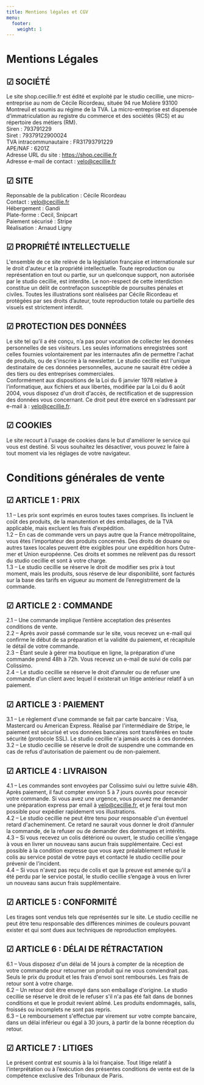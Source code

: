 ```yaml
---
title: Mentions légales et CGV
menu:
  footer:
    weight: 1
---
```

# Mentions Légales

## ☑ SOCIÉTÉ

Le site shop.cecillie.fr est édité et exploité par le studio cecillie, une micro-entreprise au nom de Cécile Ricordeau, située 94 rue Molière 93100 Montreuil et soumis au régime de la TVA. La micro-entreprise est dispensée d’immatriculation au registre du commerce et des sociétés (RCS) et au répertoire des métiers (RM).  
Siren : 793791229  
Siret : 79379122900024  
TVA intracommunautaire : FR31793791229  
APE/NAF : 6201Z  
Adresse URL du site : https://shop.cecillie.fr  
Adresse e-mail de contact : [velo@cecillie.fr](mailto:velo@cecillie.fr)

## ☑ SITE

Reponsable de la publication : Cécile Ricordeau  
Contact : velo@cecillie.fr  
Hébergement : Gandi  
Plate-forme : Cecil, Snipcart  
Paiement sécurisé : Stripe  
Réalisation : Arnaud Ligny

## ☑ PROPRIÉTÉ INTELLECTUELLE

L'ensemble de ce site relève de la législation française et internationale sur le droit d'auteur et la propriété intellectuelle. Toute reproduction ou représentation en tout ou partie, sur un quelconque support, non autorisée par le studio cecillie, est interdite. Le non-respect de cette interdiction constitue un délit de contrefaçon susceptible de poursuites pénales et civiles. Toutes les illustrations sont réalisées par Cécile Ricordeau et protégées par ses droits d’auteur, toute reproduction totale ou partielle des visuels est strictement interdit.

## ☑ PROTECTION DES DONNÉES

Le site tel qu’il a été conçu, n’a pas pour vocation de collecter les données personnelles de ses visiteurs. Les seules informations enregistrées sont celles fournies volontairement par les internautes afin de permettre l'achat de produits, ou de s'inscrire à la newsletter. Le studio cecillie est l'unique destinataire de ces données personnelles, aucune ne saurait être cédée à des tiers ou des entreprises commerciales.  
Conformément aux dispositions de la Loi du 6 janvier 1978 relative à l’informatique, aux fichiers et aux libertés, modifiée par la Loi du 6 août 2004, vous disposez d'un droit d'accès, de rectification et de suppression des données vous concernant. Ce droit peut être exercé en s’adressant par e-mail à : velo@cecillie.fr.

## ☑ COOKIES

Le site recourt à l'usage de cookies dans le but d'améliorer le service qui vous est destiné. Si vous souhaitez les désactiver, vous pouvez le faire à tout moment via les réglages de votre navigateur.



# Conditions générales de vente

## ☑ ARTICLE 1 : PRIX

1.1 – Les prix sont exprimés en euros toutes taxes comprises. Ils incluent le coût des produits, de la manutention et des emballages, de la TVA applicable, mais excluent les frais d'expédition.  
1.2 – En cas de commande vers un pays autre que la France métropolitaine, vous êtes l’importateur des produits concernés. Des droits de douane ou autres taxes locales peuvent être exigibles pour une expédition hors Outre-mer et Union européenne. Ces droits et sommes ne relèvent pas du ressort du studio cecillie et sont à votre charge.  
1.3 – Le studio cecillie se réserve le droit de modifier ses prix à tout moment, mais les produits, sous réserve de leur disponibilité, sont facturés sur la base des tarifs en vigueur au moment de l’enregistrement de la commande.

## ☑ ARTICLE 2 : COMMANDE

2.1 – Une commande implique l’entière acceptation des présentes conditions de vente.  
2.2 – Après avoir passé commande sur le site, vous recevez un e-mail qui confirme le début de sa préparation et la validité du paiement, et récapitule le détail de votre commande.  
2.3 – Étant seule à gérer ma boutique en ligne, la préparation d'une commande prend 48h à 72h. Vous recevez un e-mail de suivi de colis par Colissimo.  
2.4 – Le studio cecillie se réserve le droit d’annuler ou de refuser une commande d’un client avec lequel il existerait un litige antérieur relatif à un paiement.

## ☑ ARTICLE 3 : PAIEMENT

3.1 – Le règlement d'une commande se fait par carte bancaire : Visa, Mastercard ou American Express. Réalisé par l'intermédiaire de Stripe, le paiement est sécurisé et vos données bancaires sont transférées en toute sécurité (protocole SSL). Le studio cecillie n'a jamais accès à ces données.  
3.2 – Le studio cecillie se réserve le droit de suspendre une commande en cas de refus d'autorisation de paiement ou de non-paiement.

## ☑ ARTICLE 4 : LIVRAISON

4.1 – Les commandes sont envoyées par Colissimo suivi ou lettre suivie 48h. Après paiement, il faut compter environ 5 à 7 jours ouvrés pour recevoir votre commande. Si vous avez une urgence, vous pouvez me demander une préparation express par email à velo@cecillie.fr, et je ferai tout mon possible pour expédier rapidement vos illustrations.  
4.2 – Le studio cecillie ne peut être tenu pour responsable d'un éventuel retard d'acheminement. Ce retard ne saurait vous donner le droit d’annuler la commande, de la refuser ou de demander des dommages et intérêts.  
4.3 – Si vous recevez un colis détérioré ou ouvert, le studio cecillie s’engage à vous en livrer un nouveau sans aucun frais supplémentaire. Ceci est possible à la condition expresse que vous ayez préalablement refusé le colis au service postal de votre pays et contacté le studio cecillie pour prévenir de l'incident.  
4.4 – Si vous n'avez pas reçu de colis et que la preuve est amenée qu'il a été perdu par le service postal, le studio cecillie s’engage à vous en livrer un nouveau sans aucun frais supplémentaire.

## ☑ ARTICLE 5 : CONFORMITÉ

Les tirages sont vendus tels que représentés sur le site. Le studio cecillie ne peut être tenu responsable des différences minimes de couleurs pouvant exister et qui sont dues aux techniques de reproduction employées.

## ☑ ARTICLE 6 : DÉLAI DE RÉTRACTATION

6.1 – Vous disposez d'un délai de 14 jours à compter de la réception de votre commande pour retourner un produit qui ne vous conviendrait pas. Seuls le prix du produit et les frais d'envoi sont remboursés. Les frais de retour sont à votre charge.  
6.2 – Un retour doit être envoyé dans son emballage d'origine. Le studio cecillie se réserve le droit de le refuser s'il n'a pas été fait dans de bonnes conditions et que le produit revient abîmé. Les produits endommagés, salis, froissés ou incomplets ne sont pas repris.  
6.3 – Le remboursement s'effectue par virement sur votre compte bancaire, dans un délai inférieur ou égal à 30 jours, à partir de la bonne réception du retour.

## ☑ ARTICLE 7 : LITIGES

Le présent contrat est soumis à la loi française. Tout litige relatif à l’interprétation ou à l’exécution des présentes conditions de vente est de la compétence exclusive des Tribunaux de Paris.
